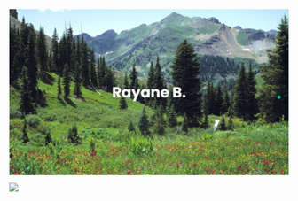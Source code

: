 <!-- Banner -->
<img align="center" src="https://github.com/rayane-b/rayane-b/blob/8b1a48896c963532da59c84f2d821644c1d9070e/banner (1) (Medium).png" alt="Rayane B." />



![](https://komarev.com/ghpvc/?username=rayane-b&label=Visitors&style=for-the-badge)
